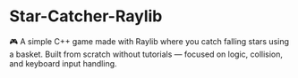 # Star-Catcher-Raylib
🎮 A simple C++ game made with Raylib where you catch falling stars using a basket. Built from scratch without tutorials — focused on logic, collision, and keyboard input handling.
